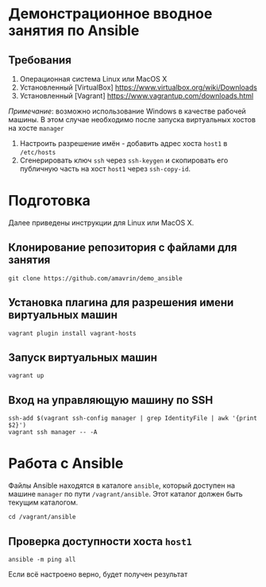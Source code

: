 # Демонстрационное вводное занятия по Ansible

## Требования

1. Операционная система Linux или MacOS X
2. Установленный [VirtualBox] https://www.virtualbox.org/wiki/Downloads
3. Установленный [Vagrant] https://www.vagrantup.com/downloads.html

*Примечание*: возможно использование Windows в качестве рабочей машины.
В этом случае необходимо после запуска виртуальных хостов
на хосте `manager`
1. Настроить разрешение имён - добавить адрес хоста `host1` в `/etc/hosts`
2. Сгенерировать ключ `ssh` через `ssh-keygen` и скопировать его публичную часть
   на хост `host1` через `ssh-copy-id`.

# Подготовка
Далее приведены инструкции для Linux или MacOS X.

## Клонирование репозитория с файлами для занятия
```
git clone https://github.com/amavrin/demo_ansible
```

## Установка плагина для разрешения имени виртуальных машин
```
vagrant plugin install vagrant-hosts
```

## Запуск виртуальных машин
```
vagrant up
```

## Вход на управляющую машину по SSH
```
ssh-add $(vagrant ssh-config manager | grep IdentityFile | awk '{print $2}')
vagrant ssh manager -- -A
```

# Работа с Ansible

Файлы Ansible находятся в каталоге `ansible`, который доступен
на машине `manager` по пути `/vagrant/ansible`. Этот каталог должен
быть текущим каталогом.
```
cd /vagrant/ansible
```

## Проверка доступности хоста `host1`
```
ansible -m ping all
```
Если всё настроено верно, будет получен результат
```
```
